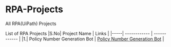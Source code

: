 # RPA-Projects
All RPA(UiPath) Projects


List of RPA Projects
|S.No|  Project Name | Links   |
|-----| ------------ | ------------ |
|1.|  Policy Number Generation Bot | [Policy Number Generation Bot](https://github.com/PoovarasanGunasekaran/RPA-Projects/tree/main/Policy_Number_Generation_Bot "Policy Number Generation Bot") |
